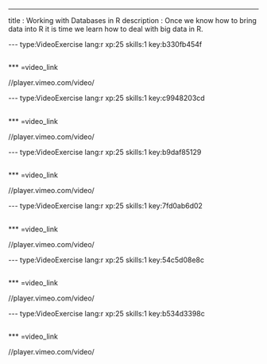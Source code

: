---
title       : Working with Databases in R
description : Once we know how to bring data into R it is time we learn how to deal with big data in R.  


--- type:VideoExercise lang:r xp:25 skills:1 key:b330fb454f
## 

*** =video_link

//player.vimeo.com/video/


--- type:VideoExercise lang:r xp:25 skills:1 key:c9948203cd
## 

*** =video_link

//player.vimeo.com/video/



--- type:VideoExercise lang:r xp:25 skills:1 key:b9daf85129
## 

*** =video_link

//player.vimeo.com/video/




--- type:VideoExercise lang:r xp:25 skills:1 key:7fd0ab6d02
## 

*** =video_link

//player.vimeo.com/video/



--- type:VideoExercise lang:r xp:25 skills:1 key:54c5d08e8c
## 

*** =video_link

//player.vimeo.com/video/



--- type:VideoExercise lang:r xp:25 skills:1 key:b534d3398c
## 

*** =video_link

//player.vimeo.com/video/
